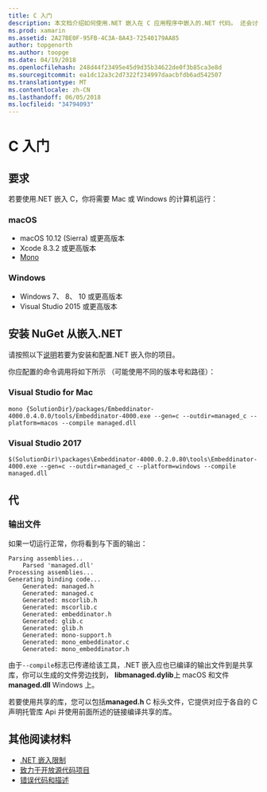 ```yaml
---
title: C 入门
description: 本文档介绍如何使用.NET 嵌入在 C 应用程序中嵌入的.NET 代码。 还会讨论如何用于在 Visual Studio 2017 和 Visual Studio 中嵌入.NET mac。
ms.prod: xamarin
ms.assetid: 2A27BE0F-95FB-4C3A-8A43-72540179AA85
author: topgenorth
ms.author: toopge
ms.date: 04/19/2018
ms.openlocfilehash: 248d44f23495e45d9d35b34622de0f3b85ca3e8d
ms.sourcegitcommit: ea1dc12a3c2d7322f234997daacbfdb6ad542507
ms.translationtype: MT
ms.contentlocale: zh-CN
ms.lasthandoff: 06/05/2018
ms.locfileid: "34794093"
---
```

# <a name="getting-started-with-c"></a>C 入门

## <a name="requirements"></a>要求

若要使用.NET 嵌入 C，你将需要 Mac 或 Windows 的计算机运行：

### <a name="macos"></a>macOS

* macOS 10.12 (Sierra) 或更高版本
* Xcode 8.3.2 或更高版本
* [Mono](http://www.mono-project.com/download/)

### <a name="windows"></a>Windows

* Windows 7、 8、 10 或更高版本
* Visual Studio 2015 或更高版本

## <a name="installing-net-embedding-from-nuget"></a>安装 NuGet 从嵌入.NET

请按照以下[说明](~/tools/dotnet-embedding/get-started/install/install.md)若要为安装和配置.NET 嵌入你的项目。

你应配置的命令调用将如下所示 （可能使用不同的版本号和路径）：

### <a name="visual-studio-for-mac"></a>Visual Studio for Mac

```shell
mono {SolutionDir}/packages/Embeddinator-4000.0.4.0.0/tools/Embeddinator-4000.exe --gen=c --outdir=managed_c --platform=macos --compile managed.dll
```

### <a name="visual-studio-2017"></a>Visual Studio 2017

```shell
$(SolutionDir)\packages\Embeddinator-4000.0.2.0.80\tools\Embeddinator-4000.exe --gen=c --outdir=managed_c --platform=windows --compile managed.dll
```

## <a name="generation"></a>代

### <a name="output-files"></a>输出文件

如果一切运行正常，你将看到与下面的输出：

```shell
Parsing assemblies...
    Parsed 'managed.dll'
Processing assemblies...
Generating binding code...
    Generated: managed.h
    Generated: managed.c
    Generated: mscorlib.h
    Generated: mscorlib.c
    Generated: embeddinator.h
    Generated: glib.c
    Generated: glib.h
    Generated: mono-support.h
    Generated: mono_embeddinator.c
    Generated: mono_embeddinator.h
```

由于`--compile`标志已传递给该工具，.NET 嵌入应也已编译的输出文件到是共享库，你可以生成的文件旁边找到， **libmanaged.dylib**上 macOS 和文件**managed.dll** Windows 上。

若要使用共享的库，您可以包括**managed.h** C 标头文件，它提供对应于各自的 C 声明托管库 Api 并使用前面所述的链接编译共享的库。

## <a name="further-reading"></a>其他阅读材料

* [.NET 嵌入限制](~/tools/dotnet-embedding/limitations.md)
* [致力于开放源代码项目](https://github.com/mono/Embeddinator-4000/blob/master/Contributing.md)
* [错误代码和描述](~/tools/dotnet-embedding/errors.md)
